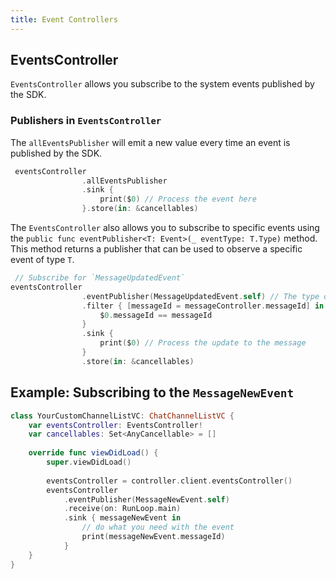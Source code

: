 ```yaml
---
title: Event Controllers
---
```


## EventsController

`EventsController` allows you subscribe to the system events published by the SDK.

### Publishers in `EventsController`

The `allEventsPublisher` will emit a new value every time an event is published by the SDK.

```swift
 eventsController
                .allEventsPublisher
                .sink { 
                    print($0) // Process the event here
                }.store(in: &cancellables)
```

The `EventsController` also allows you to subscribe to specific events using the `public func eventPublisher<T: Event>(_ eventType: T.Type)` method.
This method returns a publisher that can be used to observe a specific event of type `T`.

```swift
 // Subscribe for `MessageUpdatedEvent`
eventsController
                .eventPublisher(MessageUpdatedEvent.self) // The type of the event you want to observe
                .filter { [messageId = messageController.messageId] in 
                    $0.messageId == messageId 
                }
                .sink { 
                    print($0) // Process the update to the message
                }
                .store(in: &cancellables)
```

## Example: Subscribing to the `MessageNewEvent`

```swift
class YourCustomChannelListVC: ChatChannelListVC {
    var eventsController: EventsController!
    var cancellables: Set<AnyCancellable> = []
    
    override func viewDidLoad() {
        super.viewDidLoad()
        
        eventsController = controller.client.eventsController()
        eventsController
            .eventPublisher(MessageNewEvent.self)
            .receive(on: RunLoop.main)
            .sink { messageNewEvent in
                // do what you need with the event
                print(messageNewEvent.messageId)
            }
    }
}
```

